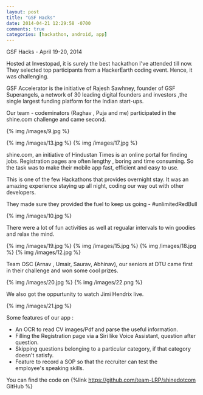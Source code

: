 ```yaml
---
layout: post
title: "GSF Hacks"
date: 2014-04-21 12:29:58 -0700
comments: true
categories: [hackathon, android, app]
---
```


GSF Hacks - April 19-20, 2014

Hosted at Investopad, it is surely the best hackathon I've attended till now.
They selected top participants from a HackerEarth coding event. Hence, it was challenging.

GSF Accelerator is the initiative of Rajesh Sawhney, founder of GSF Superangels, a 
network of 30 leading digital founders and investors ,the single 
largest funding platform for the Indian start-ups.

Our team - codeminators (Raghav , Puja and me) participated in the shine.com challenge and came second.

{% img /images/9.jpg  %}

{% img /images/13.jpg   %}
{% img /images/17.jpg  %}


shine.com, an initiative of Hindustan Times is an online portal for finding jobs. Registration pages are often lengthy , boring and time consuming. So the task was to make their mobile app fast, efficient and easy to use. 


This is one of the few Hackathons that provides overnight stay. It was an amazing experience staying up all night, coding our way out with other developers.


They made sure they provided the fuel to keep us going - #unlimitedRedBull 

{% img /images/10.jpg  %}


There were a lot of fun activities as well at regualar intervals to win goodies and relax the mind.

{% img /images/19.jpg %}
{% img /images/15.jpg  %}
{% img /images/18.jpg  %}
{% img /images/12.jpg %}



Team OSC (Arnav , Umair, Saurav, Abhinav), our seniors at DTU came first in their challenge and won some cool prizes. 

{% img /images/20.jpg  %}
{% img /images/22.png  %}

We also got the oppurtunity to watch Jimi Hendrix live.

{% img /images/21.jpg %}

Some features of our app :

- An OCR to read CV images/Pdf and parse the useful information.
- Filling the Registration page via a Siri like Voice Assistant, 
  question after question.
- Skipping questions belonging to a particular category, if that 
  category doesn't satisfy.
- Feature to record a SOP so that the recruiter can test the   
  employee's speaking skills.


You can find the code on {%link https://github.com/team-LRP/shinedotcom GitHub %}

